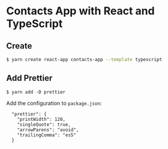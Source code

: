 # Contacts App with React and TypeScript

## Create

```bash
$ yarn create react-app contacts-app --template typescript
```

## Add Prettier

```
$ yarn add -D prettier
```

Add the configuration to `package.json`:

```
  "prettier": {
    "printWidth": 120,
    "singleQuote": true,
    "arrowParens": "avoid",
    "trailingComma": "es5"
  }
```

##
